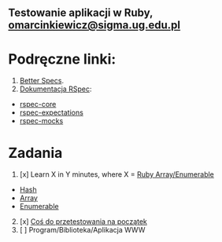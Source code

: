 ## Testowanie aplikacji w Ruby, omarcinkiewicz@sigma.ug.edu.pl

# Podręczne linki:

1. [Better Specs](http://betterspecs.org/).
1. [Dokumentacja RSpec](http://rspec.info/):
  - [rspec-core](https://github.com/rspec/rspec-core)
  - [rspec-expectations](https://github.com/rspec/rspec-expectations)
  - [rspec-mocks](https://github.com/rspec/rspec-mocks)


# Zadania

1. [x] Learn X in Y minutes, where X = [Ruby Array/Enumerable](/)
  - [Hash](hash.md)
  - [Array](array.md)
  - [Enumerable](enum.md)
2. [x] [Coś do przetestowania na początek](https://github.com/BoskiOski/Tar/tree/master/zadanie2)
3. [ ] Program/Biblioteka/Aplikacja WWW

